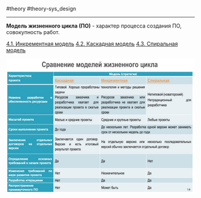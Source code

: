 #theory #theory-sys_design
 
---
**Модель жизненного цикла (ПО)** - характер процесса создания ПО, совокупность работ.

[4.1. Инкрементная модель](2.%20Theory/Проектирование/Инструментальные%20средства/4.1.%20Инкрементная%20модель.md)
[4.2. Каскадная модель](2.%20Theory/Проектирование/Инструментальные%20средства/4.2.%20Каскадная%20модель.md)
[4.3. Спиральная модель](2.%20Theory/Проектирование/Инструментальные%20средства/4.3.%20Спиральная%20модель.md)

![](heap/_files/Pasted%20image%2020250122064232.png)


